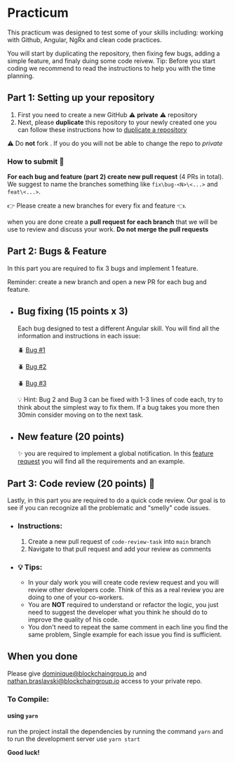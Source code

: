 # Practicum
This practicum was designed to test some of your skills including: working with Github, Angular, NgRx and clean code practices. 

You will start by duplicating the repository, then fixing few bugs, adding a simple feature, and finaly duing some code reivew. Tip: Before you start coding we recommend to read the instructions to help you with the time planning. 

## Part 1: Setting up your repository
1. First you need to create a new GitHub ⚠️ **private** ⚠️ repository 
2. Next, please **duplicate** this repository to your newly created one
   you can follow these instructions how to [duplicate a repository](https://docs.github.com/en/github/creating-cloning-and-archiving-repositories/duplicating-a-repository)
  
⚠️ Do **not** fork . If you do you will not be able to change the repo to _private_

### How to submit 🚀
**For each bug and feature (part 2) create new pull request** (4 PRs in total).
We suggest to name the branches something like `fix\bug-<N>\<...>` and `feat\<...>`.

👉 Please create a new branches for every fix and feature 👈.

when you are done create a **pull request for each branch** that we will be use to review and discuss your work. 
**Do not merge the pull requests** 

## Part 2: Bugs & Feature 
In this part you are required to fix 3 bugs and implement 1 feature.

Reminder: create a new branch and open a new PR for each bug and feature.

  - ## Bug fixing (15 points x 3) 
    Each bug designed to test a different Angular skill. You will find all the information and instructions in each issue:
    
    🪲 [Bug #1](https://github.com/natanbr/angular-practicum/issues/1)
    
    🪲 [Bug #2](https://github.com/natanbr/angular-practicum/issues/2)
    
    🪲 [Bug #3](https://github.com/natanbr/angular-practicum/issues/3)

    💡 Hint: Bug 2 and Bug 3 can be fixed with 1-3 lines of code each, try to think about the simplest way to fix them.
    If a bug takes you more then 30min consider moving on to the next task.
    
  - ## New feature (20 points)
    ✨ you are required to implement a global notification. In this [feature request](https://github.com/natanbr/angular-practicum/issues/4) you will find all the requirements and an example. 
    
## Part 3: Code review (20 points) 👀
  Lastly, in this part you are required to do a quick code review.
  Our goal is to see if you can recognize all the problematic and "smelly" code issues. 
  - ### Instructions:
    1. Create a new pull request of `code-review-task` into `main` branch
    2. Navigate to that pull request and add your review as comments
  - ### 💡 Tips:
    - In your daly work you will create code review request and you will review other developers code. Think of this as a real review you are doing to one of your co-workers.
    - You are **NOT** required to understand or refactor the logic, you just need to suggest the developer what you think he should do to improve the quality of his code.
    - You don't need to repeat the same comment in each line you find the same problem, Single example for each issue you find is sufficient. 

## When you done
Please give dominique@blockchaingroup.io and nathan.braslavski@blockchaingroup.io
access to your private repo.

### To Compile:

#### using `yarn`
run the project install the dependencies by running the command `yarn` and to run the development server use `yarn start`

**Good luck!**
